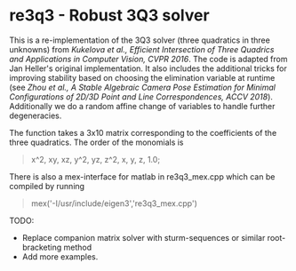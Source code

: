 # re3q3 - Robust 3Q3 solver
This is a re-implementation of the 3Q3 solver (three quadratics in three unknowns) from *Kukelova et al., Efficient Intersection of Three Quadrics and Applications in Computer Vision,  CVPR 2016*. The code is adapted from Jan Heller's original implementation. It also includes the additional tricks for improving stability based on choosing the elimination variable at runtime (see *Zhou et al., A Stable Algebraic Camera Pose Estimation for Minimal Configurations of 2D/3D Point and Line Correspondences, ACCV 2018*). Additionally we do a random affine change of variables to handle further degeneracies.

The function takes a 3x10 matrix corresponding to the coefficients of the three quadratics. The order of the monomials is
> x^2, xy, xz, y^2, yz, z^2, x, y, z, 1.0;

There is also a mex-interface for matlab in re3q3_mex.cpp which can be compiled by running
> mex('-I/usr/include/eigen3','re3q3_mex.cpp')

TODO:
* Replace companion matrix solver with sturm-sequences or similar root-bracketing method
* Add more examples.